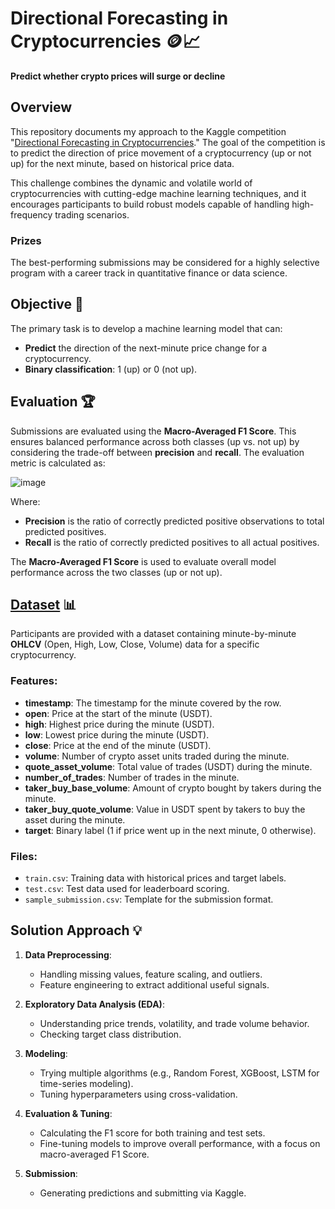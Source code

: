 # Directional Forecasting in Cryptocurrencies 🪙📈
**Predict whether crypto prices will surge or decline**

## Overview
This repository documents my approach to the Kaggle competition "[Directional Forecasting in Cryptocurrencies](https://www.kaggle.com/competitions/directional-forecasting-in-cryptocurrencies/overview)." The goal of the competition is to predict the direction of price movement of a cryptocurrency (up or not up) for the next minute, based on historical price data. 

This challenge combines the dynamic and volatile world of cryptocurrencies with cutting-edge machine learning techniques, and it encourages participants to build robust models capable of handling high-frequency trading scenarios. 

### Prizes
The best-performing submissions may be considered for a highly selective program with a career track in quantitative finance or data science.

## Objective 🎯
The primary task is to develop a machine learning model that can:
- **Predict** the direction of the next-minute price change for a cryptocurrency.
- **Binary classification**: 1 (up) or 0 (not up).

## Evaluation 🏆
Submissions are evaluated using the **Macro-Averaged F1 Score**. This ensures balanced performance across both classes (up vs. not up) by considering the trade-off between **precision** and **recall**. The evaluation metric is calculated as:

![image](https://github.com/user-attachments/assets/bd5cf7f8-6ea9-4978-a6d7-425ccc9d91c5)


Where:
- **Precision** is the ratio of correctly predicted positive observations to total predicted positives.
- **Recall** is the ratio of correctly predicted positives to all actual positives.

The **Macro-Averaged F1 Score** is used to evaluate overall model performance across the two classes (up or not up).

## [Dataset](https://github.com/Caio-Felice-Cunha/Directional-Forecasting-in-Cryptocurrencies/tree/main/datasets) 📊
Participants are provided with a dataset containing minute-by-minute **OHLCV** (Open, High, Low, Close, Volume) data for a specific cryptocurrency.

### Features:
- **timestamp**: The timestamp for the minute covered by the row.
- **open**: Price at the start of the minute (USDT).
- **high**: Highest price during the minute (USDT).
- **low**: Lowest price during the minute (USDT).
- **close**: Price at the end of the minute (USDT).
- **volume**: Number of crypto asset units traded during the minute.
- **quote_asset_volume**: Total value of trades (USDT) during the minute.
- **number_of_trades**: Number of trades in the minute.
- **taker_buy_base_volume**: Amount of crypto bought by takers during the minute.
- **taker_buy_quote_volume**: Value in USDT spent by takers to buy the asset during the minute.
- **target**: Binary label (1 if price went up in the next minute, 0 otherwise).

### Files:
- `train.csv`: Training data with historical prices and target labels.
- `test.csv`: Test data used for leaderboard scoring.
- `sample_submission.csv`: Template for the submission format.

## Solution Approach 💡
1. **Data Preprocessing**:
    - Handling missing values, feature scaling, and outliers.
    - Feature engineering to extract additional useful signals.
   
2. **Exploratory Data Analysis (EDA)**:
    - Understanding price trends, volatility, and trade volume behavior.
    - Checking target class distribution.

3. **Modeling**:
    - Trying multiple algorithms (e.g., Random Forest, XGBoost, LSTM for time-series modeling).
    - Tuning hyperparameters using cross-validation.

4. **Evaluation & Tuning**:
    - Calculating the F1 score for both training and test sets.
    - Fine-tuning models to improve overall performance, with a focus on macro-averaged F1 Score.

5. **Submission**:
    - Generating predictions and submitting via Kaggle.
